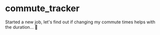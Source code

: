 # commute_tracker
Started a new job, let's find out if changing my commute times helps with the duration... 🤔